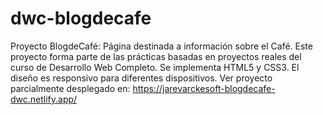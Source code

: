 # dwc-blogdecafe
Proyecto BlogdeCafé: Página destinada a información sobre el Café. Este proyecto forma parte de las prácticas basadas en proyectos reales del curso de Desarrollo Web Completo. Se implementa HTML5 y CSS3. El diseño es responsivo para diferentes dispositivos.
Ver proyecto parcialmente desplegado en: https://jarevarckesoft-blogdecafe-dwc.netlify.app/
